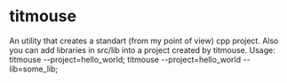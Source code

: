 # titmouse
An utility that creates a standart (from my point of view) cpp project. Also you can add libraries in src/lib into a project created by titmouse. Usage: titmouse --project=hello_world; titmouse --project=hello_world --lib=some_lib;
